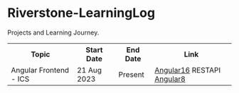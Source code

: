 # Riverstone-LearningLog
Projects and Learning Journey.

<table>
  <tr>
    <th>Topic</th>
    <th>Start Date</th>
    <th>End Date</th>
    <th>Link</th>
  </tr>
  <tr>
    <td>Angular Frontend - ICS</td>
    <td>21 Aug 2023</td>
    <td>Present</td>
    <td><a href="https://github.com/paultimothy12/Riverstone-ICS-AngularFrontEnd">Angular16</a>
        <a herf="https://github.com/paultimothy12/Riverstone-ICS-BackendRestAPI">RESTAPI</a>
        <a href="https://github.com/paultimothy12/Riverstone-ICS-Angular8FrontEnd">Angular8</a></td>
  </tr>
</table>
